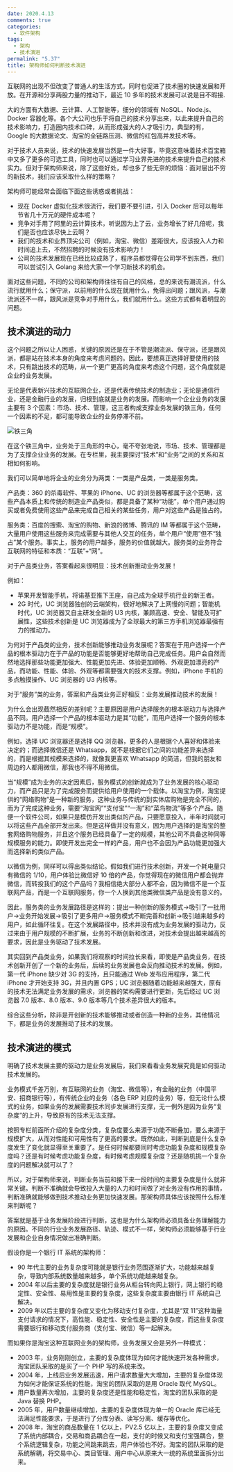 ```yaml
---
date: 2020.4.13
comments: true
categories:
  - 软件架构
tags:
  - 架构
  - 技术演进
permalink: "5.37"
title: 架构师如何判断技术演进
---
```

互联网的出现不但改变了普通人的生活方式，同时也促进了技术圈的快速发展和开放。在开源和分享两股力量的推动下，最近 10 多年的技术发展可以说是目不暇接.

大的方面有大数据、云计算、人工智能等，细分的领域有 NoSQL、Node.js、Docker 容器化等。各个大公司也乐于将自己的技术分享出来，以此来提升自己的技术影响力，打造圈内技术口碑，从而形成强大的人才吸引力，典型的有，Google 的大数据论文、淘宝的全链路压测、微信的红包高并发技术等。

对于技术人员来说，技术的快速发展当然是一件大好事，毕竟这意味着技术百宝箱中又多了更多的可选工具，同时也可以通过学习业界先进的技术来提升自己的技术实力。但对于架构师来说，除了这些好处，却也多了些无奈的烦恼：面对层出不穷的新技术，我们应该采取什么样的策略？

架构师可能经常会面临下面这些诱惑或者挑战：

* 现在 Docker 虚拟化技术很流行，我们要不要引进，引入 Docker 后可以每年节省几十万元的硬件成本呢？
* 竞争对手用了阿里的云计算技术，听说因为上了云，业务增长了好几倍呢，我们是否也应该尽快上云啊？
* 我们的技术和业界顶尖公司（例如，淘宝、微信）差距很大，应该投入人力和时间追上去，不然招聘的时候没有技术影响力！
* 公司的技术发展现在已经比较成熟了，程序员都觉得在公司学不到东西，我们可以尝试引入 Golang 来给大家一个学习新技术的机会。

面对这些问题，不同的公司和架构师往往有自己的风格，总的来说有潮流派，什么流行就用什么；保守派，以前用的什么现在就用什么，免得出问题；跟风派，与潮流派还不一样，跟风派是竞争对手用什么，我们就用什么。这些方式都有着明显的问题。

## 技术演进的动力

这个问题之所以让人困惑，关键的原因还是在于不管是潮流派、保守派，还是跟风派，都是站在技术本身的角度来考虑问题的。因此，要想真正选择好要使用的技术，只有跳出技术的范畴，从一个更广更高的角度来考虑这个问题，这个角度就是企业的业务发展。

无论是代表新兴技术的互联网企业，还是代表传统技术的制造业；无论是通信行业，还是金融行业的发展，归根到底就是业务的发展。而影响一个企业业务的发展主要有 3 个因素：市场、技术、管理，这三者构成支撑业务发展的铁三角，任何一个因素的不足，都可能导致企业的业务停滞不前。

![铁三角](https://pic.downk.cc/item/5e873a1f504f4bcb04f2081a.jpg)

在这个铁三角中，业务处于三角形的中心，毫不夸张地说，市场、技术、管理都是为了支撑企业业务的发展。在专栏里，我主要探讨“技术”和“业务”之间的关系和互相如何影响。

我们可以简单地将企业的业务分为两类：一类是产品类，一类是服务类。

产品类：360 的杀毒软件、苹果的 iPhone、UC 的浏览器等都属于这个范畴，这些产品本质上和传统的制造业产品类似，都是具备了某种“功能”，单个用户通过购买或者免费使用这些产品来完成自己相关的某些任务，用户对这些产品是独占的。

服务类：百度的搜索、淘宝的购物、新浪的微博、腾讯的 IM 等都属于这个范畴，大量用户使用这些服务来完成需要与其他人交互的任务，单个用户“使用”但不“独占”某个服务。事实上，服务的用户越多，服务的价值就越大。服务类的业务符合互联网的特征和本质：“互联”+“网”。

对于产品类业务，答案看起来很明显：技术创新推动业务发展！

例如：

* 苹果开发智能手机，将诺基亚推下王座，自己成为全球手机行业的新王者。
* 2G 时代，UC 浏览器独创的云端架构，很好地解决了上网慢的问题；智能机时代，UC 浏览器又自主研发全新的 U3 内核，兼顾高速、安全、智能及可扩展性，这些技术创新是 UC 浏览器成为了全球最大的第三方手机浏览器最强有力的推动力。

为何对于产品类的业务，技术创新能够推动业务发展呢？答案在于用户选择一个产品的根本驱动力在于产品的功能是否能够更好地帮助自己完成任务。用户会自然而然地选择那些功能更加强大、性能更加先进、体验更加顺畅、外观更加漂亮的产品，而功能、性能、体验、外观等都需要强大的技术支撑。例如，iPhone 手机的多点触摸操作、UC 浏览器的 U3 内核等。

对于“服务”类的业务，答案和产品类业务正好相反：业务发展推动技术的发展！

为什么会出现截然相反的差别呢？主要原因是用户选择服务的根本驱动力与选择产品不同。用户选择一个产品的根本驱动力是其“功能”，而用户选择一个服务的根本驱动力不是功能，而是“规模”。

例如，选择 UC 浏览器还是选择 QQ 浏览器，更多的人是根据个人喜好和体验来决定的；而选择微信还是 Whatsapp，就不是根据它们之间的功能差异来选择的，而是根据其规模来选择的，就像我更喜欢 Whatsapp 的简洁，但我的朋友和周边的人都用微信，那我也不得不用微信。

当“规模”成为业务的决定因素后，服务模式的创新就成为了业务发展的核心驱动力，而产品只是为了完成服务而提供给用户使用的一个载体。以淘宝为例，淘宝提供的“网络购物”是一种新的服务，这种业务与传统的到实体店购物是完全不同的，而为了完成这种业务，需要“淘宝网”“支付宝”“一淘”和“菜鸟物流”等多个产品。随便一个软件公司，如果只是模仿开发出类似的产品，只要愿意投入，半年时间就可以将这些产品全部开发出来。但是这样做并没有意义，因为用户选择的是淘宝的整套网络购物服务，并且这个服务已经具备了一定的规模，其他公司不具备这种同等规模服务的能力。即使开发出完全一样的产品，用户也不会因为产品功能更加强大而选择新的类似产品。

以微信为例，同样可以得出类似结论。假如我们进行技术创新，开发一个耗电量只有微信的 1/10，用户体验比微信好 10 倍的产品，你觉得现在的微信用户都会抛弃微信，而转投我们的这个产品吗？我相信绝大部分人都不会，因为微信不是一个互联网产品，而是一个互联网服务，你一个人换到其他类微信类产品是没有意义的。

因此，服务类的业务发展路径是这样的：提出一种创新的服务模式→吸引了一批用户→业务开始发展→吸引了更多用户→服务模式不断完善和创新→吸引越来越多的用户，如此循环往复。在这个发展路径中，技术并没有成为业务发展的驱动力，反过来由于用户规模的不断扩展，业务的不断创新和改进，对技术会提出越来越高的要求，因此是业务驱动了技术发展。

其实回到产品类业务，如果我们将观察的时间拉长来看，即使是产品类业务，在技术创新开创了一个新的业务后，后续的业务发展也会反向推动技术的发展。例如，第一代 iPhone 缺少对 3G 的支持，且只能通过 Web 发布应用程序，第二代 iPhone 才开始支持 3G，并且内置 GPS；UC 浏览器随着功能越来越强大，原有的技术无法满足业务发展的需求，浏览器的架构需要进行更新，先后经过 UC 浏览器 7.0 版本、8.0 版本、9.0 版本等几个技术差异很大的版本。

综合这些分析，除非是开创新的技术能够推动或者创造一种新的业务，其他情况下，都是业务的发展推动了技术的发展。

## 技术演进的模式

明确了技术发展主要的驱动力是业务发展后，我们来看看业务发展究竟是如何驱动技术发展的。

业务模式千差万别，有互联网的业务（淘宝、微信等），有金融的业务（中国平安、招商银行等），有传统企业的业务（各色 ERP 对应的业务）等，但无论什么模式的业务，如果业务的发展需要技术同步发展进行支撑，无一例外是因为业务“复杂度”的上升，导致原有的技术无法支撑。

按照专栏前面所介绍的复杂度分类，复杂度要么来源于功能不断叠加，要么来源于规模扩大，从而对性能和可用性有了更高的要求。既然如此，判断到底是什么复杂度发生了变化就显得至关重要了。是任何时候都要同时考虑功能复杂度和规模复杂度吗？还是有时候考虑功能复杂度，有时候考虑规模复杂度？还是随机挑一个复杂度的问题解决就可以了？

所以，对于架构师来说，判断业务当前和接下来一段时间的主要复杂度是什么就非常关键。判断不准确就会导致投入大量的人力和时间做了对业务没有作用的事情，判断准确就能够做到技术推动业务更加快速发展。那架构师具体应该按照什么标准来判断呢？

答案就是基于业务发展阶段进行判断，这也是为什么架构师必须具备业务理解能力的原因。不同的行业业务发展路径、轨迹、模式不一样，架构师必须能够基于行业发展和企业自身情况做出准确判断。

假设你是一个银行 IT 系统的架构师：

* 90 年代主要的业务复杂度可能就是银行业务范围逐渐扩大，功能越来越复杂，导致内部系统数量越来越多，单个系统功能越来越复杂。
* 2004 年以后主要的复杂度就是银行业务从柜台转向网上银行，网上银行的稳定性、安全性、易用性是主要的复杂度，这些复杂度主要由银行 IT 系统自己解决。
* 2009 年以后主要的复杂度又变化为移动支付复杂度，尤其是“双 11”这种海量支付请求的情况下，高性能、稳定性、安全性是主要的复杂度，而这些复杂度需要银行和移动支付服务商（支付宝、微信）等一起解决。

而如果你是淘宝这种互联网业务的架构师，业务发展又会是另外一种模式：

* 2003 年，业务刚刚创立，主要的复杂度体现为如何才能快速开发各种需求，淘宝团队采取的是买了一个 PHP 写的系统来改。
* 2004 年，上线后业务发展迅速，用户请求数量大大增加，主要的复杂度体现为如何才能保证系统的性能，淘宝的团队采取的是用 Oracle 取代 MySQL。
* 用户数量再次增加，主要的复杂度还是性能和稳定性，淘宝的团队采取的是 Java 替换 PHP。
* 2005 年，用户数量继续增加，主要的复杂度体现为单一的 Oracle 库已经无法满足性能要求，于是进行了分库分表、读写分离、缓存等优化。
* 2008 年，淘宝的商品数量在 1 亿以上，PV2.5 亿以上，主要的复杂度又变成了系统内部耦合，交易和商品耦合在一起，支付的时候又和支付宝强耦合，整个系统逻辑复杂，功能之间跳来跳去，用户体验也不好。淘宝的团队采取的是系统解耦，将交易中心、类目管理、用户中心从原来大一统的系统里面拆分出来。
